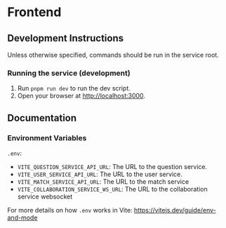 # Frontend

## Development Instructions

Unless otherwise specified, commands should be run in the service root.

### Running the service (development)

1. Run `pnpm run dev` to run the dev script.
1. Open your browser at <http://localhost:3000>.

## Documentation

### Environment Variables

`.env`:

- `VITE_QUESTION_SERVICE_API_URL`: The URL to the question service.
- `VITE_USER_SERVICE_API_URL`: The URL to the user service.
- `VITE_MATCH_SERVICE_API_URL`: The URL to the match service
- `VITE_COLLABORATION_SERVICE_WS_URL`: The URL to the collaboration service websocket

For more details on how `.env` works in Vite:
<https://vitejs.dev/guide/env-and-mode>
